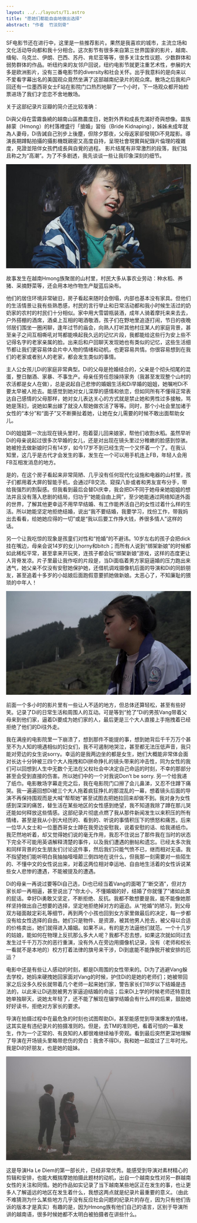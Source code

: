 ```yaml
---
layout: ../../layouts/T1.astro
title: "愿她们都能自由地做出选择"
abstract: "作者  竹淡刻骨"
---
```

SF电影节还在进行中，这里是一些推荐影片。果然是我喜欢的城市，主流立场和文化活动导向都和我十分相合。这次影节有很多来自第三世界国家的影片，越南、缅甸、乌克兰、伊朗、巴西、苏丹、肯尼亚等等，很多关注女性议题、少数群体和弱势群体的作品。听纽约来的友邻户回说，纽约电影节就更注重艺术性，参展的大多是欧洲影片，没有三番电影节的diversity和社会关怀。出乎我意料的是向来以不爱看字幕出名的美国观众竟然坐满了这部越南纪录片的观众席。散场之后我和户回还有一位墨西哥女士F站在影院门口热烈地聊了一个小时，下一场观众都开始检票进场了我们才恋恋不舍地散场。

关于这部纪录片豆瓣的简介还比较准确：

Di與父母在雲霧裊繞的越南山區務農度日，她對外界和成長充滿好奇與想像。苗族赫蒙（Hmong）的村落裡盛行「搶婚」習俗（Bride Kidnaping），姊姊未成年就為人妻母，Di告誡自己別步上後塵，但除夕那夜，父母返家卻發現Di不見蹤影。導演長期蹲點拍攝的攝影機既親密又高度自持，呈現社會現實與紀錄片倫理的複雜度，見證並陪伴女孩們成長與自覺的過程。
影片结尾有非常激烈的段落，我们姑且称之为“高潮”。为了不多剧透，我先谈谈一些让我印象深刻的细节。

![奥本](../../../public/a.jpg)

故事发生在越南Hmong族聚居的山村里，村民大多从事农业劳动：种水稻、养猪、采摘野菜等，还会用本地作物生产靛蓝后染布。

他们的居住环境非常破旧，房子看起来随时会倒塌，内部也基本没有家具。但他们的生活情景让我有些熟悉感，村民的言行举止和日常活动都和我小时候生活过的奶奶家的农村的村民们十分相似。家中用大雪碧瓶装酒，成年人骑着摩托来来去去，户外搭棚的酒席，酒桌上互相的喝酒敬酒，孩子们在野地里追逐打闹，节日的夜晚邻居们围坐一圈闲聊，逢年过节的庙会，向熟人打听其他村庄某人的家庭背景，甚至亲子之间互相嘶吼对骂都能唤起我久远的记忆片段，我都能给这些行为安上些不记得名字的老家亲属的脸。出来后和户回聊天发现她也有类似的记忆，这些生活细节都让我们更容易体会片中人物的情绪和动机，也更容易共情。你很容易想到在我们的老家或者别人的老家，都会发生类似的事情。

主人公女孩儿Di的家庭非常典型。Di的父母是抢婚结合的，父亲是个彻头彻尾的混蛋，整日酗酒、家暴、不事生产。母亲任劳任怨操持家务（我甚至发现整个山村的农活都是女人在做），总是说起自己悲惨的婚姻生活和Di早婚的姐姐，她嘱咐Di不要太早被人抢去。能感觉到她对女儿深厚的感情和依恋，但如同所有不懂得正常表达自己感情的父母那样，她对女儿表达关心的方式就是禁止她和男性过多接触，骂她是荡妇，说她如果出嫁了就没人帮她做农活了等等。同时，那个小社会里加诸于女性的“本分”和“面子”又不断撕扯着她，让她在女儿需要的时候不敢出面帮助女儿。

Di的姐姐第一次出现在镜头里时，抱着婴儿回来娘家，帮他们收割水稻。虽然早听Di的母亲说起过很多次早婚的女儿，还是对出现在镜头里过分稚嫩的脸感到惊骇。她被抢去做新娘时只有14岁，如今17岁不到已经生完一个又怀着一个了。在我认知里，这几乎是古代才会发生的事，发生在一个可以用手机连上FB，年轻人会用FB互相发消息的地方。

是的，在这个房子看起来非常简陋、几乎没有任何现代化设施和电器的山村里，孩子们都用着大屏的智能手机，会通过FB交流、窥探八卦或者和男友宣布分手，带给我强烈的割裂感。但我看到最后会替Di庆幸，我会把Di不同于她母亲她姐姐的想法并且没有落入悲剧的结局，归功于“她能自由上网”，至少她能通过网络知道外面的世界，了解其他更幸运不用早早结婚、有工作能养活自己的女性过着什么样的生活。所以她能坚定地拒绝结婚，说出“我不要结婚，我要学习，找份工作，带我妈出去看看，给她她应得的一切”或是“我以后要工作挣大钱，养很多情人”这样的话。

另一个让我吃惊的现象是孩童们对性和“抢婚”的不避讳。10岁左右的孩子会把dick挂在嘴边，母亲会说14岁的女儿horny和bitch；而所有人说到“绑架新娘”的时候都如此稀松平常，甚至拿来开玩笑，连孩子都会玩“绑架新娘”游戏，这样的态度更让人背脊发凉。片子里最让我作呕的片段是，当Di面临着男方家庭逼婚的压力跑出来透气，她父亲不仅没有安慰她保护她，还借机调戏摄像机后面的导演和Di的同龄朋友，甚至追着十多岁的小姑娘后面跑假意要抓她做新娘。太恶心了，不知廉耻的猥琐的中年人！

![奥本](../../../public/b.jpg)

前面一个多小时的影片里有一些让人不适的地方，但总体还算轻松，甚至有些好笑。记录了Di的日常生活和周围人的互动。可是等到“抢了”Di的男孩Vang带着父母来到他们家，逼着Di要成为她们家的人，最后更是三个大人直接上手拖拽着已经拒绝了他们的Di往外走。

我在满座的电影院里一下崩溃了，想到那件不能提的事，想到她背后千千万万个甚至不为人知的境遇相似的妇女们，我不可遏制地哭泣，甚至都无法压低声音，我只能对旁边的女生说sorry。幸运的是我两边坐的都是女生，她们大概能非常体会面对长达十分钟被三四个大人拖拽和Di拼命挣扎的镜头带来的冲击性，同为女性的我们可以回想到人生中无数个无法在父权社会中决定自己命运的时刻，不幸的那部分甚至会受到直接的伤害。所以她们中的一个对我说Don’t be sorry. 另一个给我递了纸巾。电影散场字幕走完之后，我在电影院门口擦了会儿鼻涕，又忍不住蹲下痛哭。我一遍遍回想Di被三个大人拖着疯狂挣扎的那混乱的一幕，想着镜头后面的导演不再保持围观而是大喊“帮帮她”甚至试图去把她拉回来却做不到。我对身为女性感到深深的痛苦，替生活在某些地区的女性感到绝望，我不知道我除了蹲在那儿哭还能如何释放这些情感。这部纪录片彻底点燃了我从那件新闻发生以来积压的所有情绪，甚至是我从小到大经历的、看到的、听说的事情积压下的愤怒和痛苦。后来一位华人女士和一位墨西哥女士蹲在我旁边安慰我，说着安慰的话、给我递纸巾。我茫然地听着，却又觉得她们说的毫无作用，我忍不住说出了那件我在当时的状态下完全不可能用英语解释清楚的事件，以及我们遭遇的删帖和遗忘。已经太多次我和同样背景的女生朋友们讨论这件事，然后我们只能气愤不已，继而相对无语。我不指望她们能听明白我抽抽噎噎颠三倒四地在说什么，但我那一刻需要对一些陌生的、不懂中文的女性说出来，对着这两位相对幸运地、自由地生活着的女性诉说某些女人悲惨的遭遇，不能被提及的遭遇。

Di的母亲一再说过要等Di自己选，Di也已经当着Vang的面喝了“断交酒”，但对方家长却一再相逼，甚至说出了“你太小，不懂婚姻的好，结婚了你就懂了”诸如此类的屁话。幸好Di勇敢又坚定，不断拒绝、反抗。我都不敢想要是我，能不能像她那样坚持做出自己想要的选择，坚定地拒绝掉对方的逼迫。从“抢婚”的陋习，到父母双方碰面敲定彩礼等细节，再到两个小孩也回到女方家里做最后的决定，每一步都没有给女性选择的自由。她们只是物件、是资源，被其他男人抢去，被父母以合适的价格卖出，她们就得进入婚姻。如果不从，有的是方法逼他们就范。一个十几岁的姑娘，能如何在物理上反抗那么多大人呢？我都不忍去想，如果这次就如同过去发生过千千万万次的恶行重演，没有外人在旁边用摄像机记录，没有（老师和校长一看就不是本地的）校方打着法律的旗号来干涉，Di到底能不能挣脱开被安排的厄运？

电影中还是有些让人感动的时刻，都是Di周围的女性带来的。Di为了逃避Vang躲去学校，她妈来硬拽她回家面对Vang的时候，护住Di的是她的老师们；她被带回家之后没多久校长就带着几个老师一起来她们家，警告家长们18岁以下结婚是违法的，以此来让Di逃脱被男方家逼迫结婚的命运；后来Di上学的时候老师还特意找她单独聊天，说她太年轻了，还不能了解现在辍学结婚会有什么样的后果，鼓励她好好读书，拒绝对方家长的要求。

导演在拍摄过程中在最危急的时刻也试图帮助Di，甚至能感觉到导演爆发的情绪，这其实是有违纪录片的拍摄准则的。但是，去TM的准则吧，看着可怕的一幕发生，作为一个正常的、有良知的人都很难继续袖手旁观。看到最后突然更深地理解了导演在开场镜头里略带悲伤的旁白：我舍不得Di，我和她一起度过了三年时光。我是Di的好朋友，也是她的姐妹。

![奥本](../../../public/c.jpg)

这是导演Ha Le Diem的第一部长片，已经非常优秀。能感受到导演对素材精心的剪辑和安排，也能大概揣摩她拍摄此题材的动机，出自一个越南女性对另一群越南女性的关注和同情。她的作品如实记录了当下越南某些地区正在发生的事，也让更多人了解遥远的地区在发生着什么，我想这两点就是纪录片最重要的意义。（由此不难猜测为什么某些地方几乎没有反应社会问题的纪录片的存在，因为只有他们告诉的版本才是真实）有趣的是，因为Hmong族有他们自己的语言，区别于导演所讲的越南语，很多时候她都不太明白被拍摄者在讲些什么。
